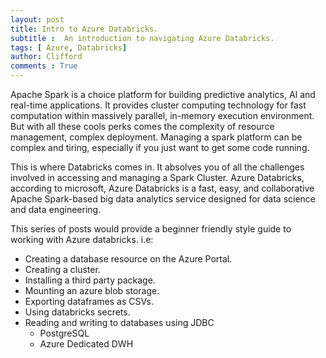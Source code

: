 ```yaml
---
layout: post
title: Intro to Azure Databricks.
subtitle :  An introduction to navigating Azure Databricks.
tags: [ Azure, Databricks]
author: Clifford
comments : True
---
```



Apache Spark is a choice platform for building predictive analytics, AI and real-time applications. It provides cluster computing technology for fast computation within massively parallel, in-memory execution environment. But with all these cools perks comes the complexity of resource management, complex deployment. Managing a spark platform can be complex and tiring, especially if you just want to get some code running. 


This is where Databricks comes in. It absolves you of all the challenges involved in accessing and managing a Spark Cluster. Azure Databricks, according to microsoft, Azure Databricks is a fast, easy, and collaborative Apache Spark-based big data analytics service designed for data science and data engineering.


This series of posts would provide a beginner friendly style guide to working with Azure databricks. i.e:

- Creating a database resource on the Azure Portal.
- Creating a cluster.
- Installing a third party package.
- Mounting an azure blob storage.
- Exporting dataframes as CSVs.
- Using databricks secrets.
- Reading and writing to databases using JDBC
    - PostgreSQL
    - Azure Dedicated DWH
